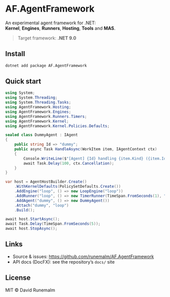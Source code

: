 # AF.AgentFramework

An experimental agent framework for .NET:  
**Kernel**, **Engines**, **Runners**, **Hosting**, **Tools** and **MAS**.

> Target framework: **.NET 9.0**

## Install

```bash
dotnet add package AF.AgentFramework
```

## Quick start

```csharp
using System;
using System.Threading;
using System.Threading.Tasks;
using AgentFramework.Hosting;
using AgentFramework.Engines;
using AgentFramework.Runners.Timers;
using AgentFramework.Kernel;
using AgentFramework.Kernel.Policies.Defaults;

sealed class DummyAgent : IAgent
{
    public string Id => "dummy";
    public async Task HandleAsync(WorkItem item, IAgentContext ctx)
    {
        Console.WriteLine($"[Agent] {Id} handling {item.Kind} ({item.Id})");
        await Task.Delay(100, ctx.Cancellation);
    }
}

var host = AgentHostBuilder.Create()
    .WithKernelDefaults(PolicySetDefaults.Create())
    .AddEngine("loop", () => new LoopEngine("loop"))
    .AddRunner("loop", () => new TimerRunner(TimeSpan.FromSeconds(1), "Loop Tick"))
    .AddAgent("dummy", () => new DummyAgent())
    .Attach("dummy", "loop")
    .Build();

await host.StartAsync();
await Task.Delay(TimeSpan.FromSeconds(5));
await host.StopAsync();
```

## Links

- Source & issues: https://github.com/runemalm/AF.AgentFramework  
- API docs (DocFX): see the repository’s `docs/` site

## License

MIT © David Runemalm
